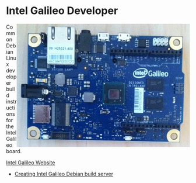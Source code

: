 # Intel Galileo Developer

<img align="right" src="Images/IntelGalileoGen1.jpg" />

Common Debian Linux developer build instructions for the Intel Galileo board.

[Intel Galileo Website](http://www.intel.com/content/www/us/en/do-it-yourself/galileo-maker-quark-board.html)

* [Creating Intel Galileo Debian build server](//Documentation/GalileoDebianBuildNotes.txt)